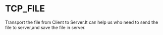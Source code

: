 # TCP_FILE
Transport the file from Client to Server.It can help us who need to send the file to server,and save the file in server.
